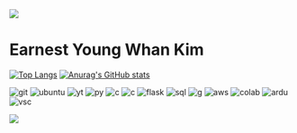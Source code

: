 <img src="https://capsule-render.vercel.app/api?type=waving&color=BDBDC8&height=150&section=header" />

# Earnest Young Whan Kim


[![Top Langs](https://github-readme-stats.vercel.app/api/top-langs/?username=earnest99)](https://github.com/anuraghazra/github-readme-stats) [![Anurag's GitHub stats](https://github-readme-stats.vercel.app/api?username=earnest99)](https://github.com/anuraghazra/github-readme-stats)


![git](https://img.shields.io/badge/GitHub-100000?style=for-the-badge&logo=github&logoColor=white)
![ubuntu](https://img.shields.io/badge/Ubuntu-E95420?style=for-the-badge&logo=ubuntu&logoColor=white)
![yt](https://img.shields.io/badge/YouTube-FF0000?style=for-the-badge&logo=youtube&logoColor=white)
![py](https://img.shields.io/badge/Python-3776AB?style=for-the-badge&logo=python&logoColor=white)
![c](https://img.shields.io/badge/C%2B%2B-00599C?style=for-the-badge&logo=c%2B%2B&logoColor=white)
![c](https://img.shields.io/badge/C-00599C?style=for-the-badge&logo=c&logoColor=white)
![flask](https://img.shields.io/badge/Flask-000000?style=for-the-badge&logo=flask&logoColor=white)
![sql](https://img.shields.io/badge/MySQL-005C84?style=for-the-badge&logo=mysql&logoColor=white)
![g](https://img.shields.io/badge/Google_Cloud-4285F4?style=for-the-badge&logo=google-cloud&logoColor=white)
![aws](https://img.shields.io/badge/Amazon_AWS-232F3E?style=for-the-badge&logo=amazon-aws&logoColor=white)
![colab](https://img.shields.io/badge/Colab-F9AB00?style=for-the-badge&logo=googlecolab&color=525252)
![ardu](https://img.shields.io/badge/-Arduino-00979D?style=for-the-badge&logo=Arduino&logoColor=white)
![vsc](https://img.shields.io/badge/Visual_Studio_Code-0078D4?style=for-the-badge&logo=visual%20studio%20code&logoColor=white)







<img src="https://capsule-render.vercel.app/api?type=waving&color=BDBDC8&height=150&section=footer" />

<!---
earnest99/earnest99 is a ✨ special ✨ repository because its `README.md` (this file) appears on your GitHub profile.
You can click the Preview link to take a look at your changes.
--->
